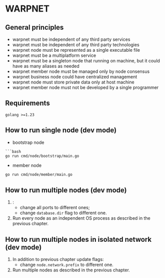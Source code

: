 # WARPNET
## General principles
- warpnet must be independent of any third party services
- warpnet must be independent of any third party technologies
- warpnet node must be represented as a single executable file
- warpnet must be a multiplatform service
- warpnet must be a singleton node that running on machine, but it could have as many aliases as needed
- warpnet member node must be managed only by node consensus
- warpnet business node could have centralized management
- warpnet node must store private data only at host machine
- warpnet member node must not be developed by a single programmer
## Requirements
    golang >=1.23

## How to run single node (dev mode)
- bootstrap node

```
```bash 
go run cmd/node/bootstrap/main.go
```
- member node
```bash 
go run cmd/node/member/main.go
```

## How to run multiple nodes (dev mode)
1. :
   - change all ports to different ones;
   - change `database.dir` flag to different one.
2. Run every node as an independent OS process
as described in the previous chapter.

## How to run multiple nodes in isolated network (dev mode)
1. In addition to previous chapter update flags:
    - change `node.network.prefix` to different one.
2. Run multiple nodes as described in the previous chapter.

